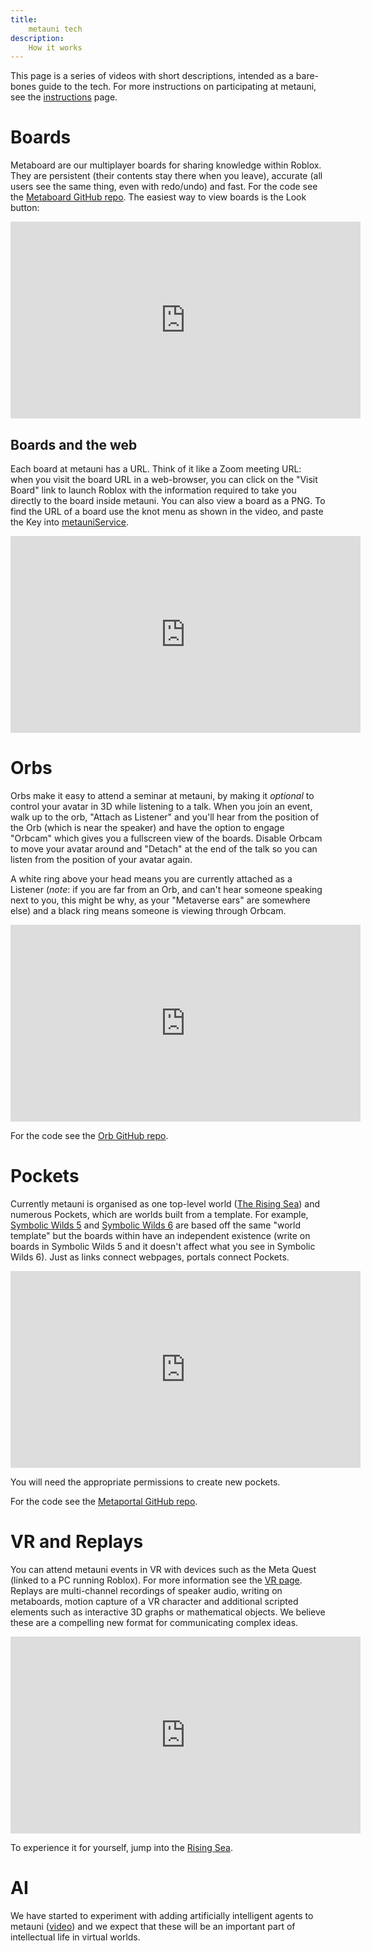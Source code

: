 ```yaml
---
title:
    metauni tech
description:
    How it works
---
```


This page is a series of videos with short descriptions, intended as a bare-bones guide to the tech. For more instructions on participating at metauni, see the [instructions](https://metauni.org/posts/instructions/instructions) page.

# Boards

Metaboard are our multiplayer boards for sharing knowledge within Roblox. They are persistent (their contents stay there when you leave), accurate (all users see the same thing, even with redo/undo) and fast. For the code see the [Metaboard GitHub repo](https://github.com/metauni/metaboard). The easiest way to view boards is the Look button:

<p align="center">
<iframe width="560" height="315" src="https://www.youtube.com/embed/Oo3aM0Ga5-w" title="YouTube video player" frameborder="0" allow="accelerometer; autoplay; clipboard-write; encrypted-media; gyroscope; picture-in-picture" allowfullscreen></iframe>
</p>

## Boards and the web

Each board at metauni has a URL. Think of it like a Zoom meeting URL: when you visit the board URL in a web-browser, you can click on the "Visit Board" link to launch Roblox with the information required to take you directly to the board inside metauni. You can also view a board as a PNG. To find the URL of a board use the knot menu as shown in the video, and paste the Key into [metauniService](http://service.metauni.org).

<p align="center">
<iframe width="560" height="315" src="https://www.youtube.com/embed/wrNxdVPv2Ms" title="YouTube video player" frameborder="0" allow="accelerometer; autoplay; clipboard-write; encrypted-media; gyroscope; picture-in-picture" allowfullscreen></iframe>
</p>

# Orbs

Orbs make it easy to attend a seminar at metauni, by making it *optional* to control your avatar in 3D while listening to a talk. When you join an event, walk up to the orb, "Attach as Listener" and you'll hear from the position of the Orb (which is near the speaker) and have the option to engage "Orbcam" which gives you a fullscreen view of the boards. Disable Orbcam to move your avatar around and "Detach" at the end of the talk so you can listen from the position of your avatar again.

A white ring above your head means you are currently attached as a Listener (*note*: if you are far from an Orb, and can't hear someone speaking next to you, this might be why, as your "Metaverse ears" are somewhere else) and a black ring means someone is viewing through Orbcam.

<p align="center">
<iframe width="560" height="315" src="https://www.youtube.com/embed/u9kDwbWJGgw" title="YouTube video player" frameborder="0" allow="accelerometer; autoplay; clipboard-write; encrypted-media; gyroscope; picture-in-picture" allowfullscreen></iframe>
</p>

For the code see the [Orb GitHub repo](https://github.com/metauni/orb).

# Pockets

Currently metauni is organised as one top-level world ([The Rising Sea](https://www.roblox.com/games/8165217582/The-Rising-Sea)) and numerous Pockets, which are worlds built from a template. For example, [Symbolic Wilds 5](https://www.roblox.com/games/start?placeId=8165217582&launchData=pocket%3ASymbolic%20Wilds%205) and [Symbolic Wilds 6](https://www.roblox.com/games/start?placeId=8165217582&launchData=pocket%3ASymbolic%20Wilds%206) are based off the same "world template" but the boards within have an independent existence (write on boards in Symbolic Wilds 5 and it doesn't affect what you see in Symbolic Wilds 6). Just as links connect webpages, portals connect Pockets. 

<p align="center">
<iframe width="560" height="315" src="https://www.youtube.com/embed/jI0FCELBr30" title="YouTube video player" frameborder="0" allow="accelerometer; autoplay; clipboard-write; encrypted-media; gyroscope; picture-in-picture" allowfullscreen></iframe>
</p>

You will need the appropriate permissions to create new pockets.

For the code see the [Metaportal GitHub repo](https://github.com/metauni/metaportal).

# VR and Replays

You can attend metauni events in VR with devices such as the Meta Quest (linked to a PC running Roblox). For more information see the [VR page](/vr). Replays are multi-channel recordings of speaker audio, writing on metaboards, motion capture of a VR character and additional scripted elements such as interactive 3D graphs or mathematical objects. We believe these are a compelling new format for communicating complex ideas.

<p align="center">
<iframe width="560" height="315" src="https://www.youtube.com/embed/s4dfwxzXEFM" title="YouTube video player" frameborder="0" allow="accelerometer; autoplay; clipboard-write; encrypted-media; gyroscope; picture-in-picture" allowfullscreen></iframe>
</p>

To experience it for yourself, jump into the [Rising Sea](https://www.roblox.com/games/8165217582/The-Rising-Sea).

# AI

We have started to experiment with adding artificially intelligent agents to metauni ([video](https://youtu.be/gCbYcObguf8)) and we expect that these will be an important part of intellectual life in virtual worlds.

